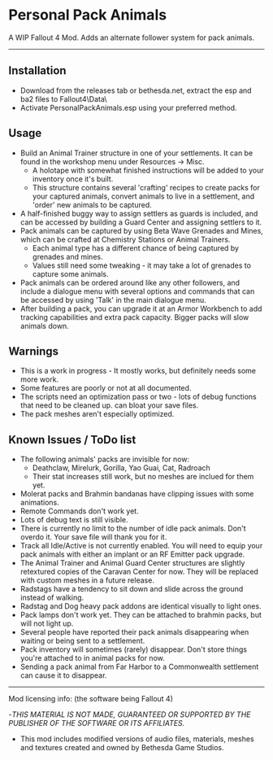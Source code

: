 # Personal Pack Animals

A WIP Fallout 4 Mod. Adds an alternate follower system for pack animals.

-------------------------------------------------------------------------------------------------------

## Installation

- Download from the releases tab or bethesda.net, extract the esp and ba2 files to Fallout4\\Data\\
- Activate PersonalPackAnimals.esp using your preferred method.


## Usage

- Build an Animal Trainer structure in one of your settlements. It can be found in the workshop menu under Resources -> Misc.
	- A holotape with somewhat finished instructions will be added to your inventory once it's built.
	- This structure contains several 'crafting' recipes to create packs for your captured animals, convert animals to live in a settlement, and 'order' new animals to be captured.
- A half-finished buggy way to assign settlers as guards is included, and can be accessed by building a Guard Center and assigning settlers to it.
- Pack animals can be captured by using Beta Wave Grenades and Mines, which can be crafted at Chemistry Stations or Animal Trainers.
	- Each animal type has a different chance of being captured by grenades and mines.
	- Values still need some tweaking - it may take a lot of grenades to capture some animals.
- Pack animals can be ordered around like any other followers, and include a dialogue menu with several options and commands that can be accessed by using 'Talk' in the main dialogue menu.
- After building a pack, you can upgrade it at an Armor Workbench to add tracking capabilities and extra pack capacity. Bigger packs will slow animals down.


## Warnings

- This is a work in progress - It mostly works, but definitely needs some more work. 
- Some features are poorly or not at all documented.
- The scripts need an optimization pass or two - lots of debug functions that need to be cleaned up.
 can bloat your save files.
- The pack meshes aren't especially optimized.


## Known Issues / ToDo list

- The following animals' packs are invisible for now:
	- Deathclaw, Mirelurk, Gorilla, Yao Guai, Cat, Radroach
	- Their stat increases still work, but no meshes are inclued for them yet.
- Molerat packs and Brahmin bandanas have clipping issues with some animations.
- Remote Commands don't work yet.
- Lots of debug text is still visible.
- There is currently no limit to the number of idle pack animals. Don't overdo it. Your save file will thank you for it.
- Track all Idle/Active is not currently enabled. You will need to equip your pack animals with either an implant or an RF Emitter pack upgrade.
- The Animal Trainer and Animal Guard Center structures are slightly retextured copies of the Caravan Center for now. They will be replaced with custom meshes in a future release.
- Radstags have a tendency to sit down and slide across the ground instead of walking.
- Radstag and Dog heavy pack addons are identical visually to light ones.
- Pack lamps don't work yet. They can be attached to brahmin packs, but will not light up.
- Several people have reported their pack animals disappearing when waiting or being sent to a settlement.
- Pack inventory will sometimes (rarely) disappear. Don't store things you're attached to in animal packs for now.
- Sending a pack animal from Far Harbor to a Commonwealth settlement can cause it to disappear.


-------------------------------------------------------------------------------------------------------
Mod licensing info: (the software being Fallout 4) 

-*THIS MATERIAL IS NOT MADE, GUARANTEED OR SUPPORTED BY THE PUBLISHER OF THE SOFTWARE OR ITS AFFILIATES.*
- This mod includes modified versions of audio files, materials, meshes and textures created and owned by Bethesda Game Studios.
